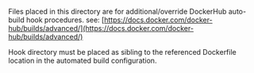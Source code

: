 Files placed in this directory are for additional/override DockerHub auto-build hook procedures.
see: [https://docs.docker.com/docker-hub/builds/advanced/](https://docs.docker.com/docker-hub/builds/advanced/)

Hook directory must be placed as sibling to the referenced Dockerfile location in the automated build configuration.
